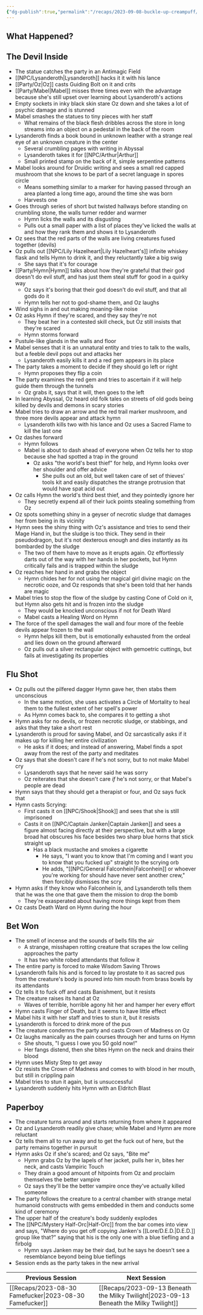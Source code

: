 ```yaml
---
{"dg-publish":true,"permalink":"/recaps/2023-09-08-buckle-up-creampuff/","created":"","updated":""}
---
```



## What Happened? 
## The Devil Inside

- The statue catches the party in an Antimagic Field
- [[NPC/Lysanderoth\|Lysanderoth]] hacks it it with his lance 
- [[Party/Oz\|Oz]] casts Guiding Bolt on it and crits 
- [[Party/Mabel\|Mabel]] misses three times even with the advantage because she's still upset over learning about Lysanderoth's actions 
- Empty sockets in inky black skin stare Oz down and she takes a lot of psychic damage and is stunned 
- Mabel smashes the statues to tiny pieces with her staff 
	- What remains of the black flesh dribbles across the store in long streams into an object on a pedestal in the back of the room
- Lysanderoth finds a book bound in unknown leather with a strange real eye of an unknown creature in the center 
	- Several crumbling pages with writing in Abyssal 
	- Lysanderoth takes it for [[NPC/Arthur\|Arthur]] 
	- Small printed stamp on the back of it, simple serpentine patterns
- Mabel looks around for Druidic writing and sees a small red capped mushroom that she knows to be part of a secret language in spores circle 
	- Means something similar to a marker for having passed through an area planted a long time ago, around the time she was born
	- Harvests one 
- Goes through series of short but twisted hallways before standing on crumbling stone, the walls turner redder and warmer 
	- Hymn licks the walls and its disgusting 
	- Pulls out a small paper with a list of places they've licked the walls at and how they rank them and shows it to Lysanderoth 
- Oz sees that the red parts of the walls are living creatures fused together (devils)
- Oz pulls out [[NPC/Lily Hazelheart\|Lily Hazelheart's]] infinite whiskey flask and tells Hymn to drink it, and they reluctantly take a big swig
	- She says that it's for courage 
- [[Party/Hymn\|Hymn]] talks about how they're grateful that their god doesn't do evil stuff, and has just them steal stuff for good in a quirky way
	- Oz says it's boring that their god doesn't do evil stuff, and that all gods do it
	- Hymn tells her not to god-shame them, and Oz laughs
- Wind sighs in and out making moaning-like noise 
- Oz asks Hymn if they're scared, and they say they're not 
	- They beat her in a contested skill check, but Oz still insists that they're scared 
	- Hymn storms forward
- Pustule-like glands in the walls and floor
- Mabel senses that it is an unnatural entity and tries to talk to the walls, but a feeble devil pops out and attacks her 
	- Lysanderoth easily kills it and a red gem appears in its place 
-  The party takes a moment to decide if they should go left or right
	- Hymn proposes they flip a coin
-  The party examines the red gem and tries to ascertain if it will help guide them through the tunnels 
	- Oz grabs it, says that it will, then goes to the left 
- In learning Abyssal, Oz heard old folk tales on streets of old gods being killed by devils and demons in scary stories
- Mabel tries to draw an arrow and the red trail marker mushroom, and three more devils appear and attack hymn 
	- Lysanderoth kills two with his lance and Oz uses a Sacred Flame to kill the last one 
- Oz dashes forward 
	- Hymn follows 
	- Mabel is about to dash ahead of everyone when Oz tells her to stop because she had spotted a trap in the ground
		- Oz asks "the world's best thief" for help, and Hymn looks over her shoulder and offer advice
			- She pulls out an old, but well taken care of set of thieves' tools kit and easily dispatches the strange protrusion that would have spat acid out
- Oz calls Hymn the world's third best thief, and they pointedly ignore her 
	- They secretly expend all of their luck points stealing something from Oz
- Oz spots something shiny in a geyser of necrotic sludge that damages her from being in its vicinity
- Hymn sees the shiny thing with Oz's assistance and tries to send their Mage Hand in, but the sludge is too thick. They send in their pseudodragon, but it's not dexterous enough and dies instantly as its bombarded by the sludge
	- The two of them have to move as it erupts again. Oz effortlessly darts out of the way with her hands in her pockets, but Hymn critically fails and is trapped within the sludge 
- Oz reaches her hand in and grabs the object 
	- Hymn chides her for not using her magical girl divine magic on the necrotic ooze, and Oz responds that she's been told that her hands are magic 
- Mabel tries to stop the flow of the sludge by casting Cone of Cold on it, but Hymn also gets hit and is frozen into the sludge 
	- They would be knocked unconscious if not for Death Ward
	- Mabel casts a Healing Word on Hymn 
- The force of the spell damages the wall and four more of the feeble devils appear frozen to the wall 
	- Hymn helps kill them, but is emotionally exhausted from the ordeal and lies down on the ground afterward 
	-  Oz pulls out a silver rectangular object with gemoetric cuttings, but fails at investigating its properties

## Flu Shot
- Oz pulls out the pilfered dagger Hymn gave her, then stabs them unconscious 
	- In the same motion, she uses activates a Circle of Mortality to heal them to the fullest extent of her spell's power
	- As Hymn comes back to, she compares it to getting a shot
- Hymn asks for no devils, or frozen necrotic sludge, or stabbings, and asks that they take a short rest 
- Lysanderoth is proud for saving Mabel, and Oz sarcastically asks if it makes up for killing her entire civilization 
	- He asks if it does; and instead of answering, Mabel finds a spot away from the rest of the party and meditates 
- Oz says that she doesn't care if he's not sorry, but to not make Mabel cry 
	- Lysanderoth says that he never said he was sorry 
	- Oz reiterates that she doesn't care *if* he's not sorry, or that Mabel's people are dead 
- Hymn says that they should get a therapist or four, and Oz says fuck that 
- Hymn casts Scrying:
	- First casts it on [[NPC/Shook\|Shook]] and sees that she is still imprisoned
	- Casts it on [[NPC/Captain Janken\|Captain Janken]] and sees a figure almost facing directly at their perspective, but with a large broad hat obscures his face besides two sharp blue horns that stick straight up
		- Has a black mustache and smokes a cigarette
			- He says, "I want you to know that I'm coming and I want you to know that you fucked up" straight to the scrying orb 
			- He adds, "[[NPC/General Falconhein\|Falconhein]] or whoever you're working for should have never sent another crew," then forcibly dismisses the scry
- Hymn asks if they know who Falconhein is, and Lysanderoth tells them that he was the one that gave them the mission to drop the bomb 
	- They're exasperated about having more things kept from them
- Oz casts Death Ward on Hymn during the hour 

## Bet Won
- The smell of incense and the sounds of bells fills the air 
	- A strange, misshapen rotting creature that scrapes the low ceiling approaches the party 
	- It has two white robed attendants that follow it
- The entire party is forced to make Wisdom Saving Throws 
- Lysanderoth fails his and is forced to lay prostate to it as sacred pus from the creature's body is poured into him mouth from brass bowls by its attendants
-  Oz tells it to fuck off and casts Banishment, but it resists
- The creature raises its hand at Oz 
	- Waves of terrible, horrible agony hit her and hamper her every effort
- Hymn casts Finger of Death, but it seems to have little effect 
- Mabel hits it with her staff and tries to stun it, but it resists 
- Lysanderoth is forced to drink more of the pus 
- The creature condemns the party and casts Crown of Madness on Oz
- Oz laughs manically as the pain courses through her and turns on Hymn 
	- She shouts, "I guess I owe you 50 gold now!" 
	- Her fangs distend, then she bites Hymn on the neck and drains their blood 
- Hymn uses Misty Step to get away 
- Oz resists the Crown of Madness and comes to with blood in her mouth, but still in crippling pain
- Mabel tries to stun it again, but is unsuccessful 
- Lysanderoth suddenly hits Hymn with an Eldritch Blast 

## Paperboy
- The creature turns around and starts returning from where it appeared 
- Oz and Lysanderoth readily give chase; while Mabel and Hymn are more reluctant 
- Oz tells them all to run away and to get the fuck out of here, but the party remains together in pursuit
- Hymn asks Oz if she's scared; and Oz says, "Bite me"
	- Hymn grabs Oz by the lapels of her jacket, pulls her in, bites her neck, and casts Vampiric Touch
	- They drain a good amount of hitpoints from Oz and proclaim themselves the better vampire 
	- Oz says they'll be the better vampire once they've actually killed someone 
- The party follows the creature to a central chamber with strange metal humanoid constructs with gems embedded in them and conducts some kind of ceremony
- The upper half of the creature's body suddenly explodes 
- The [[NPC/Mystery Half-Orc\|Half-Orc]] from the bar comes into view and says, "Where do you get off copying Janken's [[Lore/D.E.D.\|D.E.D.]] group like that?" saying that his is the only one with a blue tiefling and a firbolg
	- Hymn says Janken may be their dad, but he says he doesn't see a resemblance beyond being blue tieflings
- Session ends as the party takes in the new arrival

|  **Previous Session**   |   **Next Session**   |
| --- | --- |
| [[Recaps/2023-08-30 Famefucker\|2023-08-30 Famefucker]]  |[[Recaps/2023-09-13 Beneath the Milky Twilight\|2023-09-13 Beneath the Milky Twilight]]  |

